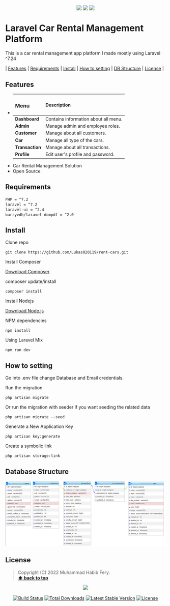 <p align="center">
<img align="center" src="http://ForTheBadge.com/images/badges/built-with-love.svg"> <img align="center" src="http://ForTheBadge.com/images/badges/makes-people-smile.svg"> <img align="center" src="http://ForTheBadge.com/images/badges/built-by-developers.svg">
</p>

# Laravel Car Rental Management Platform

This is a car rental management app platform I made mostly using Laravel ^7.24

| [Features][] | [Requirements][] | [Install][] | [How to setting][] | [DB Structure][] | [License][] |

## Features 
- |<h3>Menu  </h3>       |       Description                                                                  |
  |-----------------------|-----------------------------------------------------------------------------------|
  |<b>Dashboard           | </b>Contains information about all menu.                                          |
  |<b>Admin               | </b>Manage admin and employee roles.                                              |
  |<b>Customer            | </b>Manage about all customers.                                                   |
  |<b>Car                 | </b>Manage all type of the cars.                                                  |
  |<b>Transaction         | </b>Manage about all transactions.                                                |
  |<b>Profile             | </b>Edit user's profile and password.                                             |
- Car Rental Management Solution
- Open Source

## Requirements

	PHP = ^7.2
    laravel = ^7.2
    laravel-ui = ^2.4
    barryvdh/laravel-dompdf = ^2.0

## Install

Clone repo

```
git clone https://github.com/Lukas020119/rent-cars.git
```

Install Composer


[Download Composer](https://getcomposer.org/download/)


composer update/install 

```
composer install
```

Install Nodejs


[Download Node.js](https://nodejs.org/en/download/)


NPM dependencies
```
npm install
```

Using Laravel Mix 

```
npm run dev
```

## How to setting 

Go into .env file change Database and Email credentials.

Run the migration

```
php artisan migrate
```

Or run the migration with seeder if you want seeding the related data

```
php artisan migrate --seed
```

Generate a New Application Key

```
php artisan key:generate
```

Create a symbolic link

```
php artisan storage:link
```

## Database Structure
<img src="public/img/erd.png" alt="Database Structure">


## License

> Copyright (C) 2022 Muhammad Habib Fery.  
**[⬆ back to top](#laravel-car-rental-management-platform)**

[Features]:#features
[Requirements]:#requirements
[Install]:#install
[How to setting]:#how-to-setting
[DB Structure]:#database-structure
[License]:#license


<p align="center"><a href="https://laravel.com" target="_blank"><img src="https://raw.githubusercontent.com/laravel/art/master/logo-lockup/5%20SVG/2%20CMYK/1%20Full%20Color/laravel-logolockup-cmyk-red.svg" width="400"></a></p>

<p align="center">
<a href="https://travis-ci.org/laravel/framework"><img src="https://travis-ci.org/laravel/framework.svg" alt="Build Status"></a>
<a href="https://packagist.org/packages/laravel/framework"><img src="https://poser.pugx.org/laravel/framework/d/total.svg" alt="Total Downloads"></a>
<a href="https://packagist.org/packages/laravel/framework"><img src="https://poser.pugx.org/laravel/framework/v/stable.svg" alt="Latest Stable Version"></a>
<a href="https://packagist.org/packages/laravel/framework"><img src="https://poser.pugx.org/laravel/framework/license.svg" alt="License"></a>
</p>
